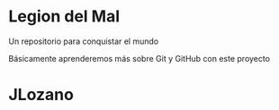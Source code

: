# Legion del Mal
Un repositorio para conquistar el mundo

Básicamente aprenderemos más sobre Git y GitHub con este proyecto

# JLozano